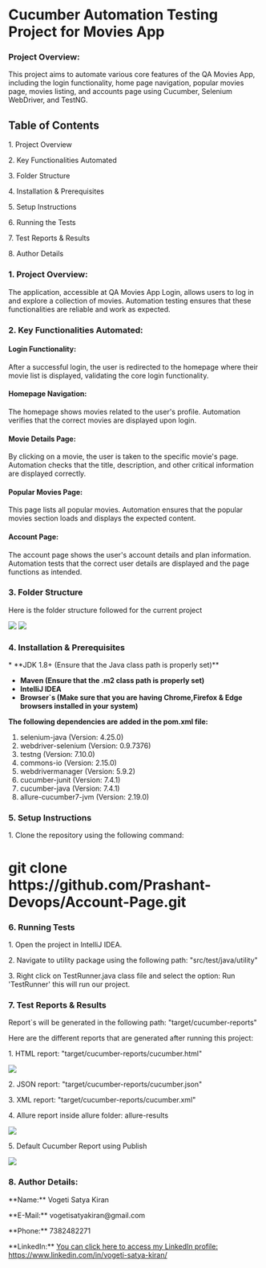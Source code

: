<h1>Cucumber Automation Testing Project for Movies App</h1>
<h3>Project Overview: </h3>
<p>
This project aims to automate various core features of the QA Movies App, including the login functionality, home page navigation, popular movies page, movies listing, and accounts page using Cucumber, Selenium WebDriver, and TestNG.
</p>

<h2>Table of Contents</h2>
<p>1. Project Overview</p>
<p>2. Key Functionalities Automated</p>
<p>3. Folder Structure</p>
<p>4. Installation & Prerequisites</p>
<p>5. Setup Instructions</p>
<p>6. Running the Tests</p>
<p>7. Test Reports & Results </p>
<p>8. Author Details</p>



<h3>1.  Project Overview: </h3>
<p>The application, accessible at QA Movies App Login, allows users to log in and explore a collection of movies. Automation testing ensures that these functionalities are reliable and work as expected.

<h3>2.  Key Functionalities Automated:</h3>
<h4>Login Functionality:</h4>
<p>After a successful login, the user is redirected to the homepage where their movie list is displayed, validating the core login functionality.</p>
<h4>Homepage Navigation:</h4>
<p>The homepage shows movies related to the user's profile. Automation verifies that the correct movies are displayed upon login.</p>
<h4>Movie Details Page:</h4>
<p>By clicking on a movie, the user is taken to the specific movie's page. Automation checks that the title, description, and other critical information are displayed correctly.</p>
<h4>Popular Movies Page:</h4>
<p>This page lists all popular movies. Automation ensures that the popular movies section loads and displays the expected content.</p>
<h4>Account Page:</h4>
<p>The account page shows the user's account details and plan information. Automation tests that the correct user details are displayed and the page functions as intended.</p>

<h3>3.  Folder Structure</h3>
<p>Here is the folder structure followed for the current project</p>
<img src="Mini_Cucumber_Project_Structure.png"/>
<img src="Mini_Cucumber_Internal_Files_Project_Structure.png"/>

<h3>4.  Installation & Prerequisites</h3>
* **JDK 1.8+ (Ensure that the Java class path is properly set)**

* **Maven (Ensure that the .m2 class path is properly set)**
* **IntelliJ IDEA**
* **Browser`s (Make sure that you are having Chrome,Firefox & Edge browsers installed in your system)**

**The following dependencies are added in the pom.xml file:**
1. selenium-java (Version: 4.25.0)
2. webdriver-selenium (Version: 0.9.7376)
3. testng (Version: 7.10.0)
4. commons-io (Version: 2.15.0)
5. webdrivermanager (Version: 5.9.2)
6. cucumber-junit (Version: 7.4.1)
7. cucumber-java (Version: 7.4.1)
8. allure-cucumber7-jvm (Version: 2.19.0)

<h3>5.  Setup Instructions</h3>
<p>1. Clone the repository using the following command:</p>
<p><h1>git clone https://github.com/Prashant-Devops/Account-Page.git</h1></p>

<h3>6.  Running Tests</h3>
<p>1. Open the project in IntelliJ IDEA.</p>
<p>2. Navigate to utility package using the following path:
"src/test/java/utility" </p>
<p>3. Right click on TestRunner.java class file and  select the option: Run 'TestRunner' this will run our project.</p>

<h3>7. Test Reports & Results</h3>
<p> Report`s will be generated in the following path: "target/cucumber-reports"</p>
<p>Here are the different reports that are generated after running this project:</p>
<p>1. HTML report: "target/cucumber-reports/cucumber.html"</p>
<img src="HTML_Report.png"/>
<p>2. JSON report: "target/cucumber-reports/cucumber.json"</p>
<p>3. XML report: "target/cucumber-reports/cucumber.xml"</p>
<p>4. Allure report inside allure folder: allure-results </p>
<img src="Allure_Report.png"/>
<p>5. Default Cucumber Report using Publish </p>
<img src="Cucumber_Default_Report.png"/>
<h3>8. Author Details:</h3>
<p>**Name:** Vogeti Satya Kiran</p>
<p>**E-Mail:** vogetisatyakiran@gmail.com</p>
<p>**Phone:** 7382482271</p>
<p>**LinkedIn:** <a href="https://www.linkedin.com/in/vogeti-satya-kiran/">You can click here to access my LinkedIn profile:  https://www.linkedin.com/in/vogeti-satya-kiran/ </a> </p>